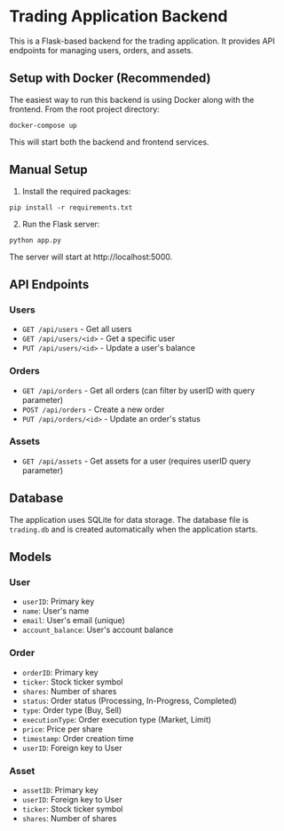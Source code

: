 
# Trading Application Backend

This is a Flask-based backend for the trading application. It provides API endpoints for managing users, orders, and assets.

## Setup with Docker (Recommended)

The easiest way to run this backend is using Docker along with the frontend. From the root project directory:

```
docker-compose up
```

This will start both the backend and frontend services.

## Manual Setup

1. Install the required packages:
```
pip install -r requirements.txt
```

2. Run the Flask server:
```
python app.py
```

The server will start at http://localhost:5000.

## API Endpoints

### Users
- `GET /api/users` - Get all users
- `GET /api/users/<id>` - Get a specific user
- `PUT /api/users/<id>` - Update a user's balance

### Orders
- `GET /api/orders` - Get all orders (can filter by userID with query parameter)
- `POST /api/orders` - Create a new order
- `PUT /api/orders/<id>` - Update an order's status

### Assets
- `GET /api/assets` - Get assets for a user (requires userID query parameter)

## Database

The application uses SQLite for data storage. The database file is `trading.db` and is created automatically when the application starts.

## Models

### User
- `userID`: Primary key
- `name`: User's name
- `email`: User's email (unique)
- `account_balance`: User's account balance

### Order
- `orderID`: Primary key
- `ticker`: Stock ticker symbol
- `shares`: Number of shares
- `status`: Order status (Processing, In-Progress, Completed)
- `type`: Order type (Buy, Sell)
- `executionType`: Order execution type (Market, Limit)
- `price`: Price per share
- `timestamp`: Order creation time
- `userID`: Foreign key to User

### Asset
- `assetID`: Primary key
- `userID`: Foreign key to User
- `ticker`: Stock ticker symbol
- `shares`: Number of shares
